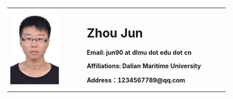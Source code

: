 <table border="0">
  <tr>
    <td width="25%">
      <img src="/photo.jpg" width="100%">      
    </td>
    <td width="10%">
    </td>
    <td width="65%">
      <h1>Zhou Jun</h1>
      <p><b>Email: jun90 at dlmu dot edu dot cn</b></p>
      <p><b>Affiliations: Dalian Maritime University </b></p>
      <p><b>Address：1234567789@qq.com</b></p>
      <p><b></b></p>
    </td>

  </tr>
</table>
